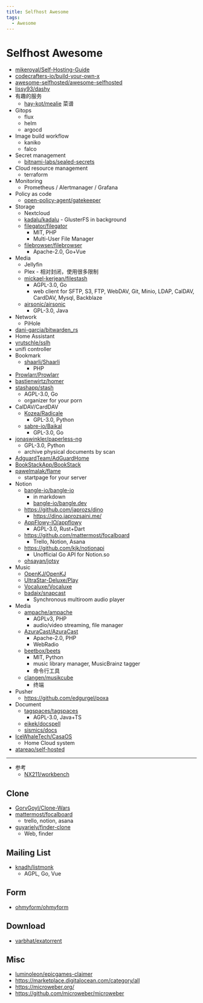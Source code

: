 ```yaml
---
title: Selfhost Awesome
tags:
  - Awesome
---
```


# Selfhost Awesome

- [mikeroyal/Self-Hosting-Guide](https://github.com/mikeroyal/Self-Hosting-Guide)
- [codecrafters-io/build-your-own-x](https://github.com/codecrafters-io/build-your-own-x)
- [awesome-selfhosted/awesome-selfhosted](https://github.com/awesome-selfhosted/awesome-selfhosted)
- [lissy93/dashy](https://github.com/lissy93/dashy)
- 有趣的服务
  - [hay-kot/mealie](https://github.com/hay-kot/mealie) 菜谱
- Gitops
  - flux
  - helm
  - argocd
- Image build workflow
  - kaniko
  - falco
- Secret management
  - [bitnami-labs/sealed-secrets](https://github.com/bitnami-labs/sealed-secrets)
- Cloud resource management
  - terraform
- Monitoring
  - Prometheus / Alertmanager / Grafana
- Policy as code
  - [open-policy-agent/gatekeeper](https://github.com/open-policy-agent/gatekeeper)
- Storage
  - Nextcloud
  - [kadalu/kadalu](https://github.com/kadalu/kadalu) - GlusterFS in background
  - [filegator/filegator](https://github.com/filegator/filegator)
    - MIT, PHP
    - Multi-User File Manager
  - [filebrowser/filebrowser](https://github.com/filebrowser/filebrowser)
    - Apache-2.0, Go+Vue
- Media
  - Jellyfin
  - Plex - 相对封闭，使用很多限制
  - [mickael-kerjean/filestash](https://github.com/mickael-kerjean/filestash)
    - AGPL-3.0, Go
    - web client for SFTP, S3, FTP, WebDAV, Git, Minio, LDAP, CalDAV, CardDAV, Mysql, Backblaze
  - [airsonic/airsonic](https://github.com/airsonic/airsonic)
    - GPL-3.0, Java
- Network
  - PiHole
- [dani-garcia/bitwarden_rs](https://github.com/dani-garcia/bitwarden_rs)
- Home Assistant
- [yrutschle/sslh](https://github.com/yrutschle/sslh)
- unifi controller
- Bookmark
  - [shaarli/Shaarli](https://github.com/shaarli/Shaarli)
    - PHP
- [Prowlarr/Prowlarr](https://github.com/Prowlarr/Prowlarr)
- [bastienwirtz/homer](https://github.com/bastienwirtz/homer)
- [stashapp/stash](https://github.com/stashapp/stash)
  - AGPL-3.0, Go
  - organizer for your porn
- CalDAV/CardDAV
  - [Kozea/Radicale](https://github.com/Kozea/Radicale)
    - GPL-3.0, Python
  - [sabre-io/Baikal](https://github.com/sabre-io/Baikal)
    - GPL-3.0, Go
- [jonaswinkler/paperless-ng](https://github.com/jonaswinkler/paperless-ng)
  - GPL-3.0, Python
  - archive physical documents by scan
- [AdguardTeam/AdGuardHome](https://github.com/AdguardTeam/AdGuardHome)
- [BookStackApp/BookStack](https://github.com/BookStackApp/BookStack)
- [pawelmalak/flame](https://github.com/pawelmalak/flame)
  - startpage for your server
- Notion
  - [bangle-io/bangle-io](https://github.com/bangle-io/bangle-io)
    - in markdown
    - [bangle-io/bangle.dev](https://github.com/bangle-io/bangle.dev)
  - https://github.com/japrozs/dino
    - https://dino.japrozsaini.me/
  - [AppFlowy-IO/appflowy](https://github.com/AppFlowy-IO/appflowy)
    - AGPL-3.0, Rust+Dart
  - https://github.com/mattermost/focalboard
    - Trello, Notion, Asana
  - https://github.com/kjk/notionapi
    - Unofficial Go API for Notion.so
  - [ohsayan/jotsy](https://github.com/ohsayan/jotsy)
- Music
  - [OpenKJ/OpenKJ](https://github.com/OpenKJ/OpenKJ)
  - [UltraStar-Deluxe/Play](https://github.com/UltraStar-Deluxe/Play)
  - [Vocaluxe/Vocaluxe](https://github.com/Vocaluxe/Vocaluxe)
  - [badaix/snapcast](https://github.com/badaix/snapcast)
    - Synchronous multiroom audio player
- Media
  - [ampache/ampache](https://github.com/ampache/ampache)
    - AGPLv3, PHP
    - audio/video streaming, file manager
  - [AzuraCast/AzuraCast](https://github.com/AzuraCast/AzuraCast)
    - Apache-2.0, PHP
    - WebRadio
  - [beetbox/beets](https://github.com/beetbox/beets)
    - MIT, Python
    - music library manager, MusicBrainz tagger
    - 命令行工具
  - [clangen/musikcube](https://github.com/clangen/musikcube)
    - 终端
- Pusher
  - https://github.com/edgurgel/poxa
- Document
  - [tagspaces/tagspaces](https://github.com/tagspaces/tagspaces)
    - AGPL-3.0, Java+TS
  - [eikek/docspell](https://github.com/eikek/docspell)
  - [sismics/docs](https://github.com/sismics/docs)
- [IceWhaleTech/CasaOS](https://github.com/IceWhaleTech/CasaOS)
  - Home Cloud system
- [atareao/self-hosted](https://github.com/atareao/self-hosted)

---

- 参考
  - [NX211/workbench](https://github.com/NX211/workbench)

## Clone

- [GorvGoyl/Clone-Wars](https://github.com/GorvGoyl/Clone-Wars)
- [mattermost/focalboard](https://github.com/mattermost/focalboard)
  - trello, notion, asana
- [guyariely/finder-clone](https://github.com/guyariely/finder-clone)
  - Web, finder

## Mailing List

- [knadh/listmonk](https://github.com/knadh/listmonk)
  - AGPL, Go, Vue

## Form

- [ohmyform/ohmyform](https://github.com/ohmyform/ohmyform)

## Download

- [varbhat/exatorrent](https://github.com/varbhat/exatorrent)

## Misc

- [luminoleon/epicgames-claimer](https://github.com/luminoleon/epicgames-claimer)
- https://marketplace.digitalocean.com/category/all
- https://microweber.org/
- https://github.com/microweber/microweber
